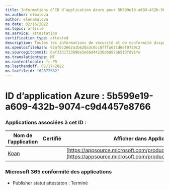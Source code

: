 ```yaml
---
title: Informations d’ID d’application Azure pour 5b599e19-a609-432b-9074-c9d4457e8766
ms.author: elmalova
author: elenamalova
ms.date: 02/16/2022
ms.topic: article
ms.service: attestation
certification_type: attested
description: Toutes les informations de sécurité et de conformité disponibles pour 5b599e19-a609-432b-9074-c9d4457e8766.
ms.openlocfilehash: 93af0c2662a1b620a3c0cc8fffa071d0ef0729c2
ms.sourcegitcommit: 6af3331723896e5e6bd44236dbd87ab513fd91fe
ms.translationtype: MT
ms.contentlocale: fr-FR
ms.lasthandoff: 02/17/2022
ms.locfileid: "62872582"
---
```

# <a name="azure-app-id-5b599e19-a609-432b-9074-c9d4457e8766"></a>ID d’application Azure : 5b599e19-a609-432b-9074-c9d4457e8766


### <a name="apps-associated-with-this-id"></a>Applications associées à cet ID :
| **Nom de l’application** | **Certifié** | **Afficher dans AppSource** |
|--------------|---------------|-----------------------|
| [Koan](https://docs.microsoft.com/microsoft-365-app-certification/forward/WA200002936) |  | [https://appsource.microsoft.com/product/office/WA200002936](https://appsource.microsoft.com/product/office/WA200002936) |

### <a name="microsoft-365-app-compliance-status"></a>Microsoft 365 conformité des applications
- Publisher statut attestaton : Terminé
